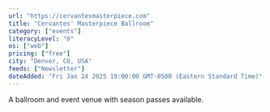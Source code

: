```yaml
---
url: "https://cervantesmasterpiece.com"
title: "Cervantes' Masterpiece Ballroom"
category: ["events"]
literacyLevel: "0"
os: ["web"]
pricing: ["free"]
city: "Denver, CO, USA"
feeds: ["Newsletter"]
dateAdded: "Fri Jan 24 2025 19:00:00 GMT-0500 (Eastern Standard Time)"
---
```


A ballroom and event venue with season passes available.